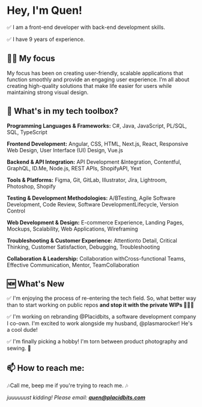 # Hey, I'm Quen!

✅ I am a front-end developer with back-end development skills. 

✅ I have 9 years of experience.

## 🧘‍♀️ My focus
My focus has been on creating user-friendly, scalable applications that function smoothly and provide an engaging user experience. I’m all about creating high-quality solutions that make life easier for users while maintaining strong visual design. 

## 🧰 What's in my tech toolbox? 
**Programming Languages & Frameworks:** C#​, Java, JavaScript, PL/​SQL, SQL, TypeScript 

**Frontend Development:** Angular, CSS, HTML, Next.​js, React, Responsive ​Web ​Design, User ​Interface ​(​UI)​ ​Design, Vue.​js 

**Backend & API Integration:** API ​Development ​&​ ​Integration, Contentful, GraphQL, ID.​Me, Node.​js, REST ​APIs, Shopify ​API, Yext

**Tools & Platforms:** Figma, Git, GitLab, Illustrator, Jira, Lightroom, Photoshop, Shopify

**Testing & Development Methodologies:** A/​B ​Testing, Agile ​Software ​Development, Code ​Review, Software ​Development ​Lifecycle, Version ​Control

**Web Development & Design:** E-commerce ​Experience, Landing ​Pages, Mockups, Scalability, Web ​Applications, Wireframing

**Troubleshooting & Customer Experience:** Attention ​to ​Detail, Critical ​Thinking, Customer ​Satisfaction, Debugging, Troubleshooting

**Collaboration & Leadership:** Collaboration ​with ​Cross-functional ​Teams, Effective ​Communication, Mentor, Team ​Collaboration

## 🆕 What's New
✅ I'm enjoying the process of re-entering the tech field. So, what better way than to start working on public repos **and stop it with the private WIPs 🤦🏽‍♀️**

✅ I'm working on rebranding @Placidbits, a software development company I co-own. I'm excited to work alongside my husband, @plasmarocker! He's a cool dude!

✅ I'm finally picking a hobby! I'm torn between product photography and sewing. 🤔

## 📫 How to reach me: 
🎶Call me, beep me if you're trying to reach me. 🎶 

_juuuuuust kidding! Please email: **quen@placidbits.com**_

